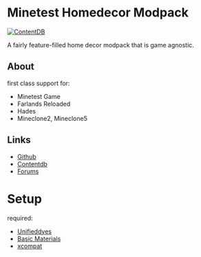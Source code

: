 # Minetest Homedecor Modpack  

[![ContentDB](https://content.minetest.net/packages/VanessaE/homedecor_modpack/shields/downloads/)](https://content.minetest.net/packages/VanessaE/homedecor_modpack/)

A fairly feature-filled home decor modpack that is game agnostic.

## About

first class support for:

* Minetest Game
* Farlands Reloaded
* Hades
* Mineclone2, Mineclone5

## Links  

* [Github](https://github.com/mt-mods/homedecor_modpack)
* [Contentdb](https://content.minetest.net/packages/VanessaE/homedecor_modpack/)
* [Forums](https://forum.minetest.net/viewtopic.php?f=11&t=2041)

# Setup

required: 

* [Unifieddyes](https://github.com/mt-mods/unifieddyes)
* [Basic Materials](https://github.com/mt-mods/basic_materials)
* [xcompat](https://github.com/mt-mods/xcompat)
